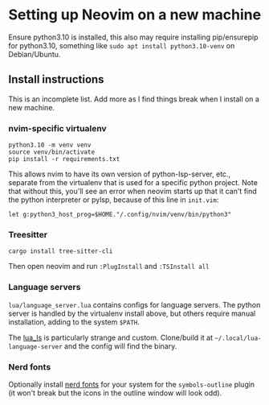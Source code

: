 # Setting up Neovim on a new machine

Ensure python3.10 is installed, this also may require installing pip/ensurepip
for python3.10, something like `sudo apt install python3.10-venv` on
Debian/Ubuntu.

## Install instructions

This is an incomplete list. Add more as I find things break when I install on a
new machine.

### nvim-specific virtualenv

```
python3.10 -m venv venv
source venv/bin/activate
pip install -r requirements.txt
```

This allows nvim to have its own version of python-lsp-server, etc., separate
from the virtualenv that is used for a specific python project. Note that
without this, you'll see an error when neovim starts up that it can't find the
python interpreter or pylsp, because of this line in `init.vim`:

```
let g:python3_host_prog=$HOME."/.config/nvim/venv/bin/python3"
```

### Treesitter

```
cargo install tree-sitter-cli
```

Then open neovim and run `:PlugInstall` and `:TSInstall all`

### Language servers

`lua/language_server.lua` contains configs for language servers. The python
server is handled by the virtualenv install above, but others require manual
installation, adding to the system `$PATH`.

The [lua_ls](https://github.com/sumneko/lua-language-server) is particularly
strange and custom. Clone/build it at `~/.local/lua-language-server` and the
config will find the binary.

### Nerd fonts

Optionally install [nerd fonts](https://www.nerdfonts.com/) for your system for
the `symbols-outline` plugin (it won't break but the icons in the outline
window will look odd).
